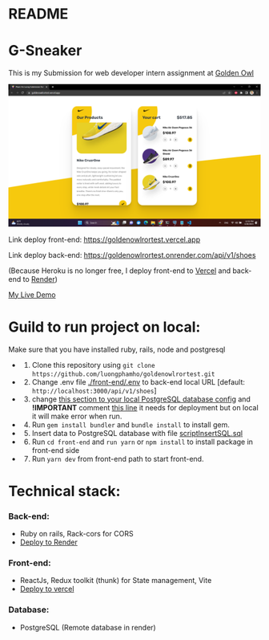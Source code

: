 # README
# G-Sneaker
This is my Submission for web developer intern assignment at [Golden Owl](https://goldenowl.asia)

![Screenshot](./screenshot/result.png)

Link deploy front-end: https://goldenowlrortest.vercel.app

Link deploy back-end: https://goldenowlrortest.onrender.com/api/v1/shoes

(Because Heroku is no longer free, I deploy front-end to [Vercel](https://vercel.com) and back-end to [Render](https://render.com/))

[My Live Demo](https://goldenowlrortest.vercel.app)
# Guild to run project on local:
Make sure that you have installed ruby, rails, node and postgresql
- 1. Clone this repository using 
`git clone https://github.com/luongphamho/goldenowlrortest.git`

- 2. Change .env file [./front-end/.env](./front-end/.env) to back-end local URL [default: `http://localhost:3000/api/v1/shoes`]

- 3. change [this section to your local PostgreSQL database config](https://github.com/luongphamho/goldenowlrortest/blob/main/config/database.yml#L24) and **!IMPORTANT** comment [this line](https://github.com/luongphamho/goldenowlrortest/blob/main/config/puma.rb#L33) it needs for deployment but on local it will make error when run.

- 4. Run `gem install bundler` and `bundle install` to install gem.

- 5. Insert data to PostgreSQL database with file [scriptInsertSQL.sql](https://github.com/luongphamho/goldenowlrortest/blob/main/scriptInsertSQL.sql)

- 6. Run `cd front-end` and `run yarn` or `npm install` to install package in front-end side

- 7. Run `yarn dev` from front-end path to start front-end.
# Technical stack:
### Back-end:
- Ruby on rails, Rack-cors for CORS
- [Deploy to Render](https://goldenowlrortest.onrender.com/api/v1/shoes)
### Front-end:
- ReactJs, Redux toolkit (thunk) for State management, Vite
- [Deploy to vercel](https://goldenowlrortest.vercel.app)
### Database:
- PostgreSQL (Remote database in render)